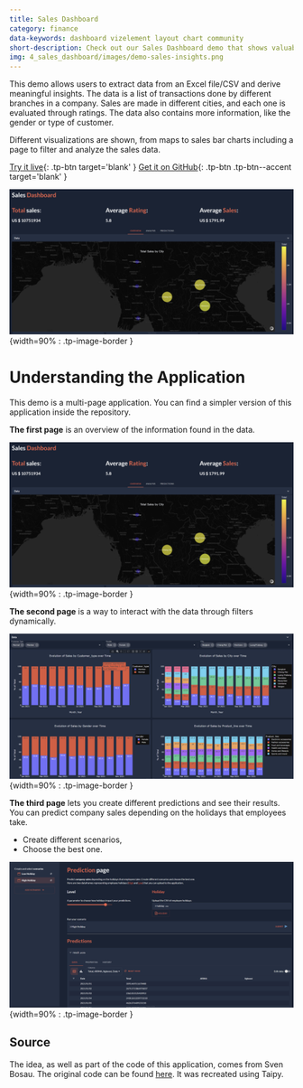 ```yaml
---
title: Sales Dashboard
category: finance
data-keywords: dashboard vizelement layout chart community
short-description: Check out our Sales Dashboard demo that shows valuable insights by exposing Excel files as a web application.
img: 4_sales_dashboard/images/demo-sales-insights.png
---
```


This demo allows users to extract data from an Excel file/CSV and derive meaningful insights.
The data is a list of transactions done by different branches in a company. Sales are 
made in different cities, and each one is evaluated through ratings. The data also 
contains more information, like the gender or type of customer.

Different visualizations are shown, from maps to sales bar charts including a page to 
filter and analyze the sales data.

[Try it live](https://sales-insights.taipy.cloud/){: .tp-btn target='blank' }
[Get it on GitHub](https://github.com/Avaiga/demo-sales-insights){: .tp-btn .tp-btn--accent target='blank' }


![Dashboard](images/demo-sales-insights.png){width=90% : .tp-image-border }


# Understanding the Application

This demo is a multi-page application. You can find a simpler version of this application 
inside the repository.

**The first page** is an overview of the information found in the data.

![Overview](images/demo-sales-insights.png){width=90% : .tp-image-border }

**The second page** is a way to interact with the data through filters dynamically.

![Analysis](images/analysis.png){width=90% : .tp-image-border }

**The third page** lets you create different predictions and see their results.
You can predict company sales depending on the holidays that employees take. 

- Create different scenarios,
- Choose the best one.

![Prediction](images/prediction.png){width=90% : .tp-image-border }


## Source

The idea, as well as part of the code of this application, comes from Sven Bosau.
The original code can be found 
[here](https://github.com/Sven-Bo/streamlit-sales-dashboard). It was recreated using Taipy.
